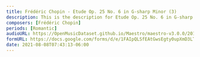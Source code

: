 ```yaml
---
title: Frédéric Chopin - Etude Op. 25 No. 6 in G-sharp Minor (3)
description: This is the description for Etude Op. 25 No. 6 in G-sharp Minor by Frédéric Chopin
composers: [Frédéric Chopin]
periods: [Romantic]
audioURL: https://OpenMusicDataset.github.io/Maestro/maestro-v3.0.0/2011/MIDI-Unprocessed_03_R1_2011_MID--AUDIO_R1-D1_17_Track17_wav.midi
formURL: https://docs.google.com/forms/d/e/1FAIpQLSfEAtGwsEgty0upXmD3LTUSJ6LCltsSQoiyi9h1C-awr1J2Tw/viewform
date: 2021-08-08T07:43:13-06:00
---
```

